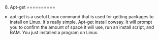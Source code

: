 8. Apt-get
==========

+ apt-get is a useful Linux command that is used for getting packages to install
  on Linux. It's really simple. Apt-get install cowsay. It will prompt you to
confirm the amount of space it will use, run an install script, and BAM. You
just installed a program on Linux.
